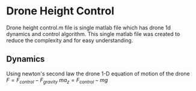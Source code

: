# Drone Height Control
Drone height control.m file is single matlab file which has drone 1d dynamics and control algorithm. This single matlab file was created to reduce the complexity and for easy understanding.
## Dynamics
Using newton's second law the drone 1-D equation of motion of the drone
$` F = F_{control}-F_{gravity} `$
$` ma_{z} = F_{control} -mg `$
